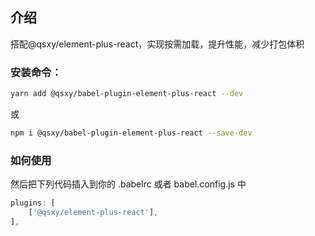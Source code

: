 ## 介绍

搭配@qsxy/element-plus-react，实现按需加载，提升性能，减少打包体积

### 安装命令：

```bash
yarn add @qsxy/babel-plugin-element-plus-react --dev
```

或

```bash
npm i @qsxy/babel-plugin-element-plus-react --save-dev
```

### 如何使用

然后把下列代码插入到你的 .babelrc 或者 babel.config.js 中

```js
plugins: [
    ['@qsxy/element-plus-react'],
],
```
